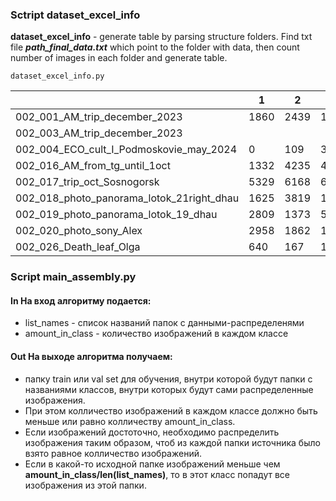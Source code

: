 

### Sctript dataset_excel_info
**dataset_excel_info** - generate table by parsing structure folders. Find txt file ***path_final_data.txt*** which point to the folder with data, then count number of images in each folder and generate table.
```
dataset_excel_info.py
```

|                                           | 1    | 2    | 3    | 4   | 5   | 6    | 7   |
|-------------------------------------------|------|------|------|-----|-----|------|-----|
| 002_001_AM_trip_december_2023             | 1860 | 2439 | 1481 | 222 | 34  | 107  | 194 |
| 002_003_AM_trip_december_2023             |      |      |      |     |     |      |     |
| 002_004_ECO_cult_I_Podmoskovie_may_2024   | 0    | 109  | 317  | 40  | 0   | 57   | 2   |
| 002_016_AM_from_tg_until_1oct             | 1332 | 4235 | 4744 | 935 | 128 | 46   | 90  |
| 002_017_trip_oct_Sosnogorsk               | 5329 | 6168 | 6087 | 808 | 141 | 1699 | 891 |
| 002_018_photo_panorama_lotok_21right_dhau | 1625 | 3819 | 1060 | 146 |     | 464  | 84  |
| 002_019_photo_panorama_lotok_19_dhau      | 2809 | 1373 | 547  | 26  |     | 154  | 51  |
| 002_020_photo_sony_Alex                   | 2958 | 1862 | 1574 | 243 | 97  | 458  | 884 |
| 002_026_Death_leaf_Olga                   | 640  | 167  | 180  | 7   |     | 39   | 11  |


### Script main_assembly.py

#### In На вход алгоритму подается: 
- list_names - список названий папок с данными-распределенями
- amount_in_class - количество изображений в каждом классе

#### Out На выходе алгоритма получаем:
- папку train или val set для обучения, внутри которой будут папки с названиями классов, внутри которых будут сами распределенные изображения.
- При этом колличество изображений в каждом классе должно быть меньше или равно колличеству amount_in_class.
- Если изображений достоточно, необходимо распределить изображения таким образом, чтоб из каждой папки источника было взято равное колличество изображений.
- Если в какой-то исходной папке изображений меньше чем **amount_in_class/len(list_names)**, то в этот класс попадут все изображения из этой папки.